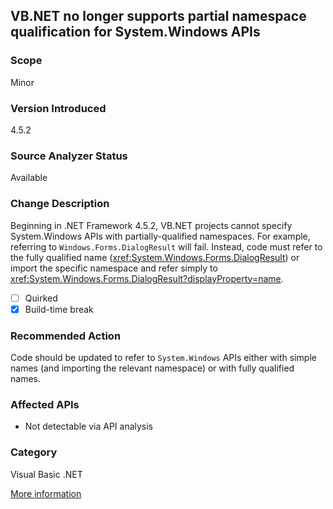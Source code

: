 ## VB.NET no longer supports partial namespace qualification for System.Windows APIs

### Scope
Minor

### Version Introduced
4.5.2

### Source Analyzer Status
Available

### Change Description
Beginning in .NET Framework 4.5.2, VB.NET projects cannot specify System.Windows APIs with partially-qualified namespaces. For example, referring to `Windows.Forms.DialogResult` will fail. Instead, code must refer to the fully qualified name (<xref:System.Windows.Forms.DialogResult>) or import the specific namespace and refer simply to <xref:System.Windows.Forms.DialogResult?displayProperty=name>.

- [ ] Quirked
- [x] Build-time break

### Recommended Action
Code should be updated to refer to `System.Windows` APIs either with simple names (and importing the relevant namespace) or with fully qualified names.

### Affected APIs
* Not detectable via API analysis

### Category
Visual Basic .NET

[More information](https://stackoverflow.com/questions/23573659/forms-is-not-a-member-of-windows)

<!-- breaking change id: 127 -->
